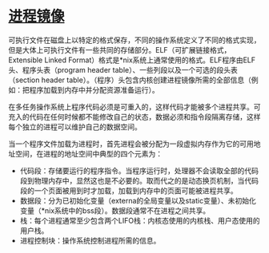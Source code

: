 # [进程镜像](http://www.tldp.org/LDP/LG/issue23/flower/psimage.html)

可执行文件在磁盘上以特定的格式保存，不同的操作系统定义了不同的格式实现，但是大体上可执行文件有一些共同的存储部分。ELF（可扩展链接格式，Extensible Linked Format）格式是*nix系统上通常使用的格式。ELF程序由ELF头、程序头表（program header table）、一些列段以及一个可选的段头表（section header table）。（程序）头包含内核创建进程镜像所需的全部信息（例如：把程序加载到内存中并分配资源准备运行）。

在多任务操作系统上程序代码必须是可重入的，这样代码才能被多个进程共享。可充入的代码在任何时候都不能修改自己的状态，数据必须和指令段隔离存储，这样每个独立的进程可以维护自己的数据空间。

当一个程序文件加载为进程时，首先进程会被分配为一段虚拟内存作为它的可用地址空间，在进程的地址空间中典型的四个元素为：

* 代码段：存储要运行的程序指令。当程序运行时，处理器不会读取全部的代码段到物理内存中，显然这也是不必要的。取而代之的是动态换页机制，当代码段的一个页面被用到时才加载，加载到内存中的页面可能被进程共享。
* 数据段：分为已初始化变量（externa的全局变量以及static变量）、未初始化变量（*nix系统中的bss段）。数据段通常不在进程之间共享。
* 栈：每个进程通常至少包含两个LIFO栈：内核态使用的内核栈、用户态使用的用户栈。
* 进程控制块：操作系统控制进程所需的信息。
